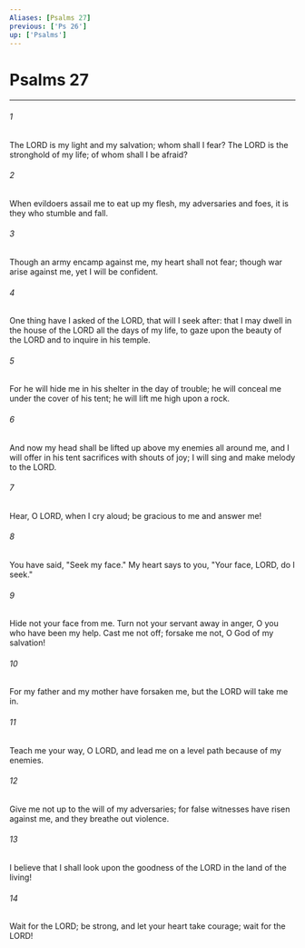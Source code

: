 ```yaml
---
Aliases: [Psalms 27]
previous: ['Ps 26']
up: ['Psalms']
---
```

# Psalms 27

***

 

###### 1 
The LORD is my light and my salvation; 
 whom shall I fear? 
 The LORD is the stronghold of my life; 
 of whom shall I be afraid?
 
 

###### 2 
When evildoers assail me 
 to eat up my flesh, 
 my adversaries and foes, 
 it is they who stumble and fall.
 
 

###### 3 
Though an army encamp against me, 
 my heart shall not fear; 
 though war arise against me, 
 yet I will be confident.
 
 

###### 4 
One thing have I asked of the LORD, 
 that will I seek after: 
 that I may dwell in the house of the LORD 
 all the days of my life, 
 to gaze upon the beauty of the LORD 
 and to inquire in his temple.
 
 

###### 5 
For he will hide me in his shelter 
 in the day of trouble; 
 he will conceal me under the cover of his tent; 
 he will lift me high upon a rock.
 
 

###### 6 
And now my head shall be lifted up 
 above my enemies all around me, 
 and I will offer in his tent 
 sacrifices with shouts of joy; 
 I will sing and make melody to the LORD.
 
 

###### 7 
Hear, O LORD, when I cry aloud; 
 be gracious to me and answer me! 
 
 

###### 8 
You have said, "Seek my face." 
 My heart says to you, 
 "Your face, LORD, do I seek." 
 
 

###### 9 
Hide not your face from me. 
 Turn not your servant away in anger, 
 O you who have been my help. 
 Cast me not off; forsake me not, 
 O God of my salvation! 
 
 

###### 10 
For my father and my mother have forsaken me, 
 but the LORD will take me in.
 
 

###### 11 
Teach me your way, O LORD, 
 and lead me on a level path 
 because of my enemies. 
 
 

###### 12 
Give me not up to the will of my adversaries; 
 for false witnesses have risen against me, 
 and they breathe out violence.
 
 

###### 13 
I believe that I shall look upon the goodness of the LORD 
 in the land of the living! 
 
 

###### 14 
Wait for the LORD; 
 be strong, and let your heart take courage; 
 wait for the LORD!
 
